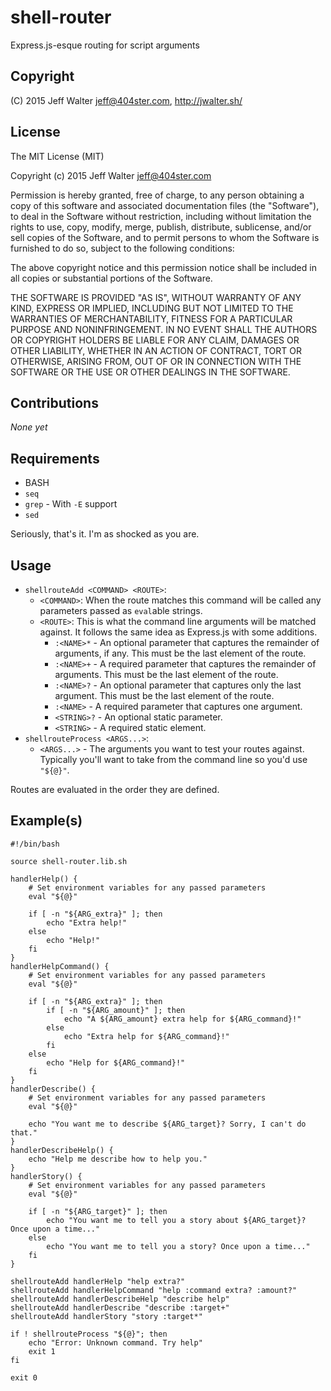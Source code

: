 shell-router
============

Express.js-esque routing for script arguments

Copyright
---------
(C) 2015 Jeff Walter <jeff@404ster.com>, http://jwalter.sh/

License
-------

The MIT License (MIT)

Copyright (c) 2015 Jeff Walter <jeff@404ster.com>

Permission is hereby granted, free of charge, to any person obtaining a copy
of this software and associated documentation files (the "Software"), to deal
in the Software without restriction, including without limitation the rights
to use, copy, modify, merge, publish, distribute, sublicense, and/or sell
copies of the Software, and to permit persons to whom the Software is
furnished to do so, subject to the following conditions:

The above copyright notice and this permission notice shall be included in all
copies or substantial portions of the Software.

THE SOFTWARE IS PROVIDED "AS IS", WITHOUT WARRANTY OF ANY KIND, EXPRESS OR
IMPLIED, INCLUDING BUT NOT LIMITED TO THE WARRANTIES OF MERCHANTABILITY,
FITNESS FOR A PARTICULAR PURPOSE AND NONINFRINGEMENT. IN NO EVENT SHALL THE
AUTHORS OR COPYRIGHT HOLDERS BE LIABLE FOR ANY CLAIM, DAMAGES OR OTHER
LIABILITY, WHETHER IN AN ACTION OF CONTRACT, TORT OR OTHERWISE, ARISING FROM,
OUT OF OR IN CONNECTION WITH THE SOFTWARE OR THE USE OR OTHER DEALINGS IN THE
SOFTWARE.

Contributions
-------------
*None yet*

Requirements
------------
* BASH
* `seq`
* `grep` - With `-E` support
* `sed`

Seriously, that's it. I'm as shocked as you are.

Usage
-----

* `shellrouteAdd <COMMAND> <ROUTE>`:
    * `<COMMAND>`: When the route matches this command will be called any parameters passed as `eval`able strings.
    * `<ROUTE>`: This is what the command line arguments will be matched against. It follows the same idea as Express.js with some additions.
        * `:<NAME>*` - An optional parameter that captures the remainder of arguments, if any. This must be the last element of the route.
        * `:<NAME>+` - A required parameter that captures the remainder of arguments. This must be the last element of the route.
        * `:<NAME>?` - An optional parameter that captures only the last argument. This must be the last element of the route.
        * `:<NAME>` - A required parameter that captures one argument.
        * `<STRING>?` - An optional static parameter.
        * `<STRING>` - A required static element.
* `shellrouteProcess <ARGS...>`:
    * `<ARGS...>` - The arguments you want to test your routes against. Typically you'll want to take from the command line so you'd use `"${@}"`.

Routes are evaluated in the order they are defined.

Example(s)
----------

    #!/bin/bash

    source shell-router.lib.sh

    handlerHelp() {
        # Set environment variables for any passed parameters
        eval "${@}"

        if [ -n "${ARG_extra}" ]; then
            echo "Extra help!"
        else
            echo "Help!"
        fi
    }
    handlerHelpCommand() {
        # Set environment variables for any passed parameters
        eval "${@}"

        if [ -n "${ARG_extra}" ]; then
            if [ -n "${ARG_amount}" ]; then
                echo "A ${ARG_amount} extra help for ${ARG_command}!"
            else
                echo "Extra help for ${ARG_command}!"
            fi
        else
            echo "Help for ${ARG_command}!"
        fi
    }
    handlerDescribe() {
        # Set environment variables for any passed parameters
        eval "${@}"

        echo "You want me to describe ${ARG_target}? Sorry, I can't do that."
    }
    handlerDescribeHelp() {
        echo "Help me describe how to help you."
    }
    handlerStory() {
        # Set environment variables for any passed parameters
        eval "${@}"

        if [ -n "${ARG_target}" ]; then
            echo "You want me to tell you a story about ${ARG_target}? Once upon a time..."
        else
            echo "You want me to tell you a story? Once upon a time..."
        fi
    }

    shellrouteAdd handlerHelp "help extra?"
    shellrouteAdd handlerHelpCommand "help :command extra? :amount?"
    shellrouteAdd handlerDescribeHelp "describe help"
    shellrouteAdd handlerDescribe "describe :target+"
    shellrouteAdd handlerStory "story :target*"

    if ! shellrouteProcess "${@}"; then
        echo "Error: Unknown command. Try help"
        exit 1
    fi

    exit 0
